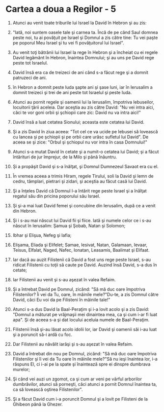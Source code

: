 # Cartea a doua a Regilor - 5

1. Atunci au venit toate triburile lui Israel la David în Hebron şi au zis: 

2. "Iată, noi suntem oasele tale şi carnea ta. Încă de pe când Saul domnea peste noi, tu ai povăţuit pe Israel şi Domnul a zis către tine: Tu vei paşte pe poporul Meu Israel şi tu vei fi povăţuitorul lui Israel". 

3. Au venit toţi bătrânii lui Israel la rege în Hebron şi a încheiat cu ei regele David legământ în Hebron, înaintea Domnului; şi au uns pe David rege peste tot Israelul. 

4. David însă era ca de treizeci de ani când s-a făcut rege şi a domnit patruzeci de ani. 

5. în Hebron a domnit peste Iuda şapte ani şi şase luni, iar în Ierusalim a domnit treizeci şi trei de ani peste tot Israelul şi peste Iuda. 

6. Atunci au pornit regele şi oamenii lui la Ierusalim, împotriva Iebuseilor, locuitorii ţării aceleia. Dar aceştia au zis către David: "Nu vei intra aici, căci te vor goni orbii şi şchiopii care zic: David nu va intra aici!" 

7. David însă a luat cetatea Sionului; aceasta este cetatea lui David. 

8. Şi a zis David în ziua aceea: "Tot cel ce va ucide pe Iebusei să lovească cu lancea şi pe şchiopii şi pe orbii care urăsc sufletul lui David". De aceea se şi zice: "Orbul şi şchiopul nu vor intra în casa Domnului!" 

9. Atunci s-a mutat David în cetate şi a numit-o cetatea lui David; şi a făcut întărituri de jur împrejur, de la Milo şi până înăuntru. 

10. Şi a propăşit David şi s-a înălţat, şi Domnul Dumnezeul Savaot era cu el. 

11. În vremea aceea a trimis Hiram, regele Tirului, soli la David şi lemn de cedru, tâmplari, pietrari şi zidari, şi aceştia au făcut casă lui David. 

12. Şi a înţeles David că Domnul l-a întărit rege peste Israel şi a înălţat regatul său din pricina poporului său Israel. 

13. Şi şi-a mai luat David femei şi concubine din Ierusalim, după ce a venit din Hebron. 

14. Şi i s-au mai născut lui David fii şi fiice. Iată şi numele celor ce i s-au născut în Ierusalim: Şamua şi Şobab, Natan şi Solomon; 

15. Ibhar şi Elişua, Nefeg şi Iafia; 

16. Elişama, Eliada şi Elifelet; Samae, Iesivat, Natan, Galamaan, Ievaar, Teisus, Elfalat, Naged, Nafec, Ionatan, Leasamis, Baalimat şi Elifaat. 

17. Iar dacă au auzit Filistenii că David a fost uns rege peste Israel, s-au ridicat Filistenii cu toţii să caute pe David. Auzind însă David, s-a dus în cetate; 

18. Iar Filistenii au venit şi s-au aşezat în valea Refaim. 

19. Şi a întrebat David pe Domnul, zicând: "Să mă duc oare împotriva Filistenilor? Îi vei da Tu, oare, în mâinile mele?"Du-te, a zis Domnul către David, căci Eu voi da pe Filisteni în mâinile tale!" 

20. Atunci s-a dus David la Baal-Peraţim şi i-a lovit acolo şi a zis David: "Domnul a măturat pe vrăjmaşii mei dinaintea mea, ca şi cum i-ar fi luat apa". Şi de aceea s-a şi dat locului aceluia numele de Baal-Peraţim. 

21. Filistenii însă şi-au lăsat acolo idolii lor, iar David şi oamenii săi i-au luat şi a poruncit să-i ardă cu foc. 

22. Dar Filistenii au năvălit iarăşi şi s-au aşezat în valea Refaim. 

23. David a întrebat din nou pe Domnul, zicând: "Să mă duc oare împotriva Filistenilor şi îi vei da Tu oare în mâinile mele?"Să nu ieşi înaintea lor, i-a răspuns El, ci i-ai pe la spate şi înaintează spre ei dinspre dumbrava murelor; 

24. Şi când vei auzi un zgomot, ca şi cum ar veni pe vârful arborilor dumbrăvilor, atunci să porneşti, căci atunci a pornit Domnul înaintea ta, ca să lovească oştirea Filistenilor". 

25. Şi a făcut David cum i-a poruncit Domnul şi a lovit pe Filisteni de la Ghibeon până la Ghezer. 

